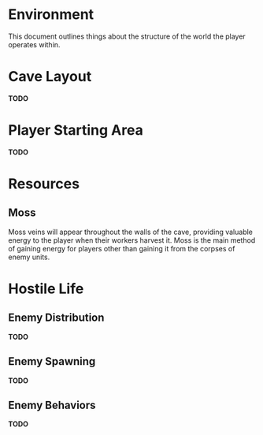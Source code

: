# Environment
This document outlines things about the structure of the world the player operates within.

# Cave Layout
**TODO**

# Player Starting Area
**TODO**

# Resources

## Moss
Moss veins will appear throughout the walls of the cave, providing valuable energy to the player when their workers harvest it. Moss is the main method of gaining energy for players other than gaining it from the corpses of enemy units.

# Hostile Life

## Enemy Distribution
**TODO**

## Enemy Spawning
**TODO**

## Enemy Behaviors
**TODO**